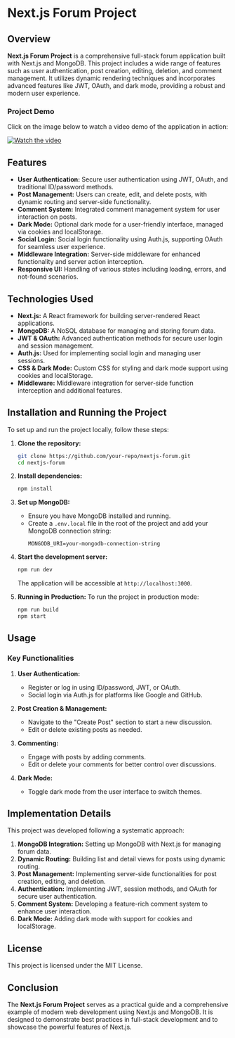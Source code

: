 # Next.js Forum Project

## Overview

**Next.js Forum Project** is a comprehensive full-stack forum application built with Next.js and MongoDB. This project includes a wide range of features such as user authentication, post creation, editing, deletion, and comment management. It utilizes dynamic rendering techniques and incorporates advanced features like JWT, OAuth, and dark mode, providing a robust and modern user experience.

### Project Demo

Click on the image below to watch a video demo of the application in action:

[![Watch the video](https://img.youtube.com/vi/YADtH78KfpE/maxresdefault.jpg)](https://youtu.be/YADtH78KfpE)

## Features

- **User Authentication:** Secure user authentication using JWT, OAuth, and traditional ID/password methods.
- **Post Management:** Users can create, edit, and delete posts, with dynamic routing and server-side functionality.
- **Comment System:** Integrated comment management system for user interaction on posts.
- **Dark Mode:** Optional dark mode for a user-friendly interface, managed via cookies and localStorage.
- **Social Login:** Social login functionality using Auth.js, supporting OAuth for seamless user experience.
- **Middleware Integration:** Server-side middleware for enhanced functionality and server action interception.
- **Responsive UI:** Handling of various states including loading, errors, and not-found scenarios.

## Technologies Used

- **Next.js:** A React framework for building server-rendered React applications.
- **MongoDB:** A NoSQL database for managing and storing forum data.
- **JWT & OAuth:** Advanced authentication methods for secure user login and session management.
- **Auth.js:** Used for implementing social login and managing user sessions.
- **CSS & Dark Mode:** Custom CSS for styling and dark mode support using cookies and localStorage.
- **Middleware:** Middleware integration for server-side function interception and additional features.

## Installation and Running the Project

To set up and run the project locally, follow these steps:

1. **Clone the repository:**
   ```bash
   git clone https://github.com/your-repo/nextjs-forum.git
   cd nextjs-forum
   ```

2. **Install dependencies:**
   ```bash
   npm install
   ```

3. **Set up MongoDB:**
   - Ensure you have MongoDB installed and running.
   - Create a `.env.local` file in the root of the project and add your MongoDB connection string:
     ```plaintext
     MONGODB_URI=your-mongodb-connection-string
     ```

4. **Start the development server:**
   ```bash
   npm run dev
   ```
   The application will be accessible at `http://localhost:3000`.

5. **Running in Production:**
   To run the project in production mode:
   ```bash
   npm run build
   npm start
   ```

## Usage

### Key Functionalities

1. **User Authentication:** 
   - Register or log in using ID/password, JWT, or OAuth.
   - Social login via Auth.js for platforms like Google and GitHub.

2. **Post Creation & Management:**
   - Navigate to the "Create Post" section to start a new discussion.
   - Edit or delete existing posts as needed.

3. **Commenting:**
   - Engage with posts by adding comments.
   - Edit or delete your comments for better control over discussions.

4. **Dark Mode:**
   - Toggle dark mode from the user interface to switch themes.

## Implementation Details

This project was developed following a systematic approach:

1. **MongoDB Integration:** Setting up MongoDB with Next.js for managing forum data.
2. **Dynamic Routing:** Building list and detail views for posts using dynamic routing.
3. **Post Management:** Implementing server-side functionalities for post creation, editing, and deletion.
4. **Authentication:** Implementing JWT, session methods, and OAuth for secure user authentication.
5. **Comment System:** Developing a feature-rich comment system to enhance user interaction.
6. **Dark Mode:** Adding dark mode with support for cookies and localStorage.

## License

This project is licensed under the MIT License.

## Conclusion

The **Next.js Forum Project** serves as a practical guide and a comprehensive example of modern web development using Next.js and MongoDB. It is designed to demonstrate best practices in full-stack development and to showcase the powerful features of Next.js.
